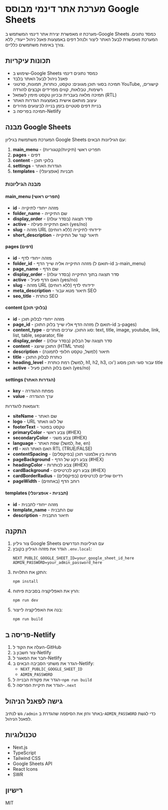 # מערכת אתר דינמי מבוסס Google Sheets

מערכת זו מאפשרת יצירת אתר דינמי המשתמש ב-Google Sheets כמסד נתונים. המערכת מאפשרת לבעל האתר ליצור ולנהל דפים באמצעות פאנל ניהול ייעודי, ללא צורך באימות משתמשים כלליים.

## תכונות עיקריות

- שימוש ב-Google Sheets כמסד נתונים דינמי
- פאנל ניהול לבעל האתר בלבד
- תמיכה בסוגי תוכן מגוונים: טקסט, כותרות, תמונות, סרטוני YouTube, קישורים, רשימות, טבלאות, קווים מפרידים וקבצים להורדה
- תמיכה מלאה בעברית ובכיוון טקסט מימין לשמאל (RTL)
- עיצוב מותאם אישית באמצעות הגדרות האתר
- בניית דפים סטטיים בזמן בנייה לביצועים מהירים
- תמיכה בפריסה ב-Netlify

## מבנה Google Sheets

המערכת משתמשת בגיליון Google Sheets עם הגיליונות הבאים:

1. **main_menu** - תפריט ראשי (תיקיות/קטגוריות)
2. **pages** - דפים
3. **content** - בלוקי תוכן
4. **settings** - הגדרות האתר
5. **templates** - תבניות (אופציונלי)

### מבנה הגיליונות

#### main_menu (תפריט ראשי)
- **id** - מזהה ייחודי לתיקייה
- **folder_name** - שם התיקייה
- **display_order** - סדר תצוגה (בסדר עולה)
- **active** - האם התיקייה פעילה (yes/no)
- **slug** - מזהה URL ידידותי לתיקייה (ללא רווחים)
- **short_description** - תיאור קצר של התיקייה

#### pages (דפים)
- **id** - מזהה ייחודי לדף
- **folder_id** - מזהה התיקייה אליה שייך הדף (תואם ל-id ב-main_menu)
- **page_name** - שם הדף
- **display_order** - סדר תצוגה בתוך התיקייה (בסדר עולה)
- **active** - האם הדף פעיל (yes/no)
- **slug** - מזהה URL ידידותי לדף (ללא רווחים)
- **meta_description** - תיאור מטא עבור SEO
- **seo_title** - כותרת SEO

#### content (בלוקי תוכן)
- **id** - מזהה ייחודי לבלוק תוכן
- **page_id** - מזהה הדף אליו שייך בלוק התוכן (תואם ל-id ב-pages)
- **content_type** - סוג התוכן. ערכים מותרים: text, title, image, youtube, link, list, table, separator, file
- **display_order** - סדר תצוגה של הבלוק (בסדר עולה)
- **content** - התוכן שיוצג (HTML מותר)
- **description** - תיאור (למשל, טקסט חלופי לתמונה)
- **title** - כותרת לבלוק התוכן
- **heading_level** - רמת כותרת (למשל, h1, h2, h3, וכו') עבור סוגי תוכן מסוג title
- **active** - האם בלוק התוכן פעיל (yes/no)

#### settings (הגדרות האתר)
- **key** - מפתח ההגדרה
- **value** - ערך ההגדרה

דוגמאות להגדרות:
- **siteName** - שם האתר
- **logo** - URL של לוגו האתר
- **footerText** - טקסט בפוטר
- **primaryColor** - צבע ראשי (#HEX)
- **secondaryColor** - צבע משני (#HEX)
- **language** - שפת האתר (למשל, he, en)
- **rtl** - האם האתר הוא RTL (TRUE/FALSE)
- **contentSpacing** - מרווח בין אלמנטי תוכן (בפיקסלים)
- **pageBackground** - צבע רקע של הדף (#HEX)
- **headingColor** - צבע לכותרות (#HEX)
- **cardBackground** - צבע רקע לכרטיסים (#HEX)
- **cardBorderRadius** - רדיוס שוליים לכרטיסים (בפיקסלים)
- **pageWidth** - רוחב הדף (באחוזים)

#### templates (תבניות - אופציונלי)
- **id** - מזהה ייחודי לתבנית
- **template_name** - שם התבנית
- **description** - תיאור התבנית

## התקנה

1. צור גיליון Google Sheets עם הגיליונות הנדרשים
2. הגדר את מזהה הגיליון בקובץ `.env.local`:
   ```
   NEXT_PUBLIC_GOOGLE_SHEET_ID=your_google_sheet_id_here
   ADMIN_PASSWORD=your_admin_password_here
   ```
3. התקן את התלויות:
   ```
   npm install
   ```
4. הרץ את האפליקציה בסביבת פיתוח:
   ```
   npm run dev
   ```
5. בנה את האפליקציה לייצור:
   ```
   npm run build
   ```

## פריסה ב-Netlify

1. העלה את הקוד ל-GitHub
2. צור חשבון ב-Netlify
3. חבר את המאגר ל-Netlify
4. הגדר את משתני הסביבה הבאים ב-Netlify:
   - `NEXT_PUBLIC_GOOGLE_SHEET_ID`
   - `ADMIN_PASSWORD`
5. הגדר את פקודת הבנייה ל-`npm run build`
6. הגדר את תיקיית הפריסה ל-`.next`

## גישה לפאנל הניהול

גש לנתיב `/admin` באתר והזן את הסיסמה שהגדרת ב-`ADMIN_PASSWORD` כדי לגשת לפאנל הניהול.

## טכנולוגיות

- Next.js
- TypeScript
- Tailwind CSS
- Google Sheets API
- React Icons
- SWR

## רישיון

MIT
